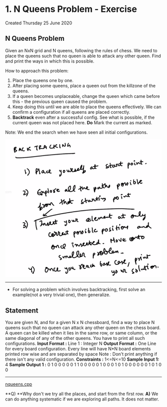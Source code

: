 # 1. N Queens Problem - Exercise
Created Thursday 25 June 2020

## N Queens Problem
Given an NxN grid and N queens, following the rules of chess. We need to place the queens such that no queen is able to attack any other queen. Find and print the ways in which this is possible.

How to approach this problem:

1. Place the queens one by one.
2. After placing some queens, place a queen out from the killzone of the queens.
3. If a queen becomes unplaceable, change the queen which came before this - the previous queen caused the problem.
4. Keep doing this until we are able to place the queens effectively. We can confirm a configuration if all queens are placed correctly.
5. **Backtrack** even after a successful config. See what is possible, if the current queen was not placed here. **Do** Mark the current as marked.

Note: We end the search when we have seen all initial configurations.

![](../../../../../../assets/0_index-image-1-6be6689b.png)

---

- For solving a problem which involves backtracking, first solve an example(not a very trivial one), then generalize.


## Statement
You are given N, and for a given N x N chessboard, find a way to place N queens such that no queen can attack any other queen on the chess board. A queen can be killed when it lies in the same row, or same column, or the same diagonal of any of the other queens. You have to print all such configurations.
**Input Format :**
Line 1 : Integer N
**Output Format :**
One Line for every board configuration. 
Every line will have N*N board elements printed row wise and are separated by space
Note : Don't print anything if there isn't any valid configuration.
**Constraints :**
1<=N<=10
**Sample Input 1:**
4
**Sample Output 1 :**
0 1 0 0 0 0 0 1 1 0 0 0 0 0 1 0 
0 0 1 0 1 0 0 0 0 0 0 1 0 1 0 0 

*****

[nqueens.cpp](1._N_Queens_Problem_-_Exercise/nqueens.cpp)

**Q) **Why don't we try all the places, and start from the first row.
**A)** We can do anything systematic if we are exploring all paths. It does not matter.

